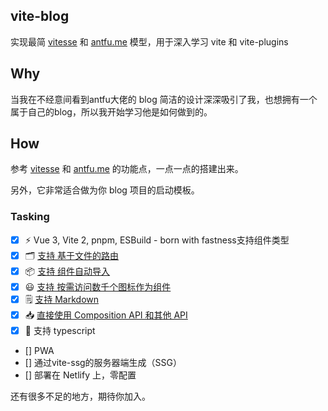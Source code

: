 ## vite-blog

实现最简 [vitesse](https://github.com/antfu/vitesse) 和 [antfu.me](https://github.com/antfu/antfu.me) 模型，用于深入学习 vite 和 vite-plugins

## Why

当我在不经意间看到antfu大佬的 blog 简洁的设计深深吸引了我，也想拥有一个属于自己的blog，所以我开始学习他是如何做到的。

## How

参考 [vitesse](https://github.com/antfu/vitesse) 和 [antfu.me](https://github.com/antfu/antfu.me) 的功能点，一点一点的搭建出来。

另外，它非常适合做为你 blog 项目的启动模板。
### Tasking

- [x] ⚡️ Vue 3, Vite 2, pnpm, ESBuild - born with fastness支持组件类型
- [x] 🗂 [支持 基于文件的路由](https://github.com/hannoeru/vite-plugin-pages)
- [x] 📦 [支持 组件自动导入](https://github.com/antfu/unplugin-vue-components)
- [x] 😃 [支持 按需访问数千个图标作为组件](https://github.com/antfu/unplugin-icons)
- [x] 🗒 [支持 Markdown](https://github.com/antfu/vite-plugin-md)
- [x] 📥 [直接使用 Composition API 和其他 API](https://github.com/antfu/unplugin-auto-import)
- [x] 🦾 支持 typescript

- [] PWA
- [] 通过vite-ssg的服务器端生成（SSG）
- [] 部署在 Netlify 上，零配置

还有很多不足的地方，期待你加入。
